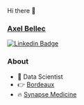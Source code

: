 Hi there 👋

### [Axel Bellec](https://www.linkedin.com/in/axelbellec/)

[![Linkedin Badge](https://img.shields.io/badge/-axelbellec-blue?style=flat-square&logo=Linkedin&logoColor=white&link=https://www.linkedin.com/in/axelbellec/)](https://www.linkedin.com/in/axelbellec/)

### About

- :crystal_ball: Data Scientist
- :point_right: [Bordeaux](https://www.google.com/maps?q=bordeaux)
- :fire: [Synapse Medicine](https://synapse-medicine.com/)
